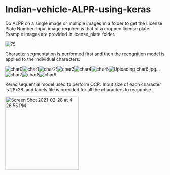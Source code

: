 # Indian-vehicle-ALPR-using-keras

Do ALPR on a single image or multiple images in a folder to get the License Plate Number.
Input image required is that of a cropped license plate. Example images are provided in license_plate folder.

![75](https://user-images.githubusercontent.com/38746630/109415860-262cba00-79e1-11eb-8bbe-7b4bac7d5420.jpg)

Character segmentation is performed first and then the recognition model is applied to the individual characters.

![char0](https://user-images.githubusercontent.com/38746630/109415983-b2d77800-79e1-11eb-9f55-a04f8fc5e4b4.jpg)![char1](https://user-images.githubusercontent.com/38746630/109415986-b539d200-79e1-11eb-8a8c-f79704cab3ca.jpg)![char2](https://user-images.githubusercontent.com/38746630/109415999-c256c100-79e1-11eb-8886-d8808a4febf0.jpg)!![char3](https://user-images.githubusercontent.com/38746630/109415990-b79c2c00-79e1-11eb-9e2b-48d94c479151.jpg)![char4](https://user-images.githubusercontent.com/38746630/109415991-b965ef80-79e1-11eb-8da3-a502a0ff5846.jpg)![char5](https://user-images.githubusercontent.com/38746630/109415995-bbc84980-79e1-11eb-860b-c66feaa3dc01.jpg)![Uploading char6.jpg…]()![char7](https://user-images.githubusercontent.com/38746630/109416013-d3073700-79e1-11eb-8bf2-f8aca297270d.jpg)![char8](https://user-images.githubusercontent.com/38746630/109416015-d4d0fa80-79e1-11eb-9b76-058f057aee95.jpg)![char9](https://user-images.githubusercontent.com/38746630/109416016-d69abe00-79e1-11eb-8212-a426f6b3366a.jpg)

Keras sequential model used to perform OCR. Input size of each character is 28x28. and labels file is provided for all the characters to recognise.

<img width="231" alt="Screen Shot 2021-02-28 at 4 26 55 PM" src="https://user-images.githubusercontent.com/38746630/109416064-0c3fa700-79e2-11eb-9c45-2e7ffa2a70c0.png">


